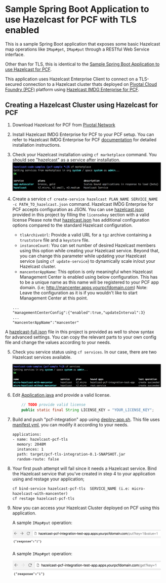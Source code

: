 # Sample Spring Boot Application to use Hazelcast for PCF with TLS enabled

This is a sample Spring Boot application that exposes some basic Hazelcast map operations like `IMap#get`, `IMap#put`
through a RESTful Web Service interface.

Other than for TLS, this is identical to the [Sample Spring Boot Application to use Hazelcast for PCF](../../hazelcast-integration/pcf-integration/README.md).

This application uses Hazelcast Enterprise Client to connect on a TLS-secured connection to a Hazelcast cluster thats deployed on 
[Pivotal Cloud Foundry (PCF)](https://pivotal.io/platform) platform using [Hazelcast IMDG Enterprise for PCF](https://network.pivotal.io/).

## Creating a Hazelcast Cluster using Hazelcast for PCF

1) Download Hazelcast for PCF from [Pivotal Network](https://network.pivotal.io/)

2) Install Hazelcast IMDG Enterprise for PCF to your PCF setup. You can refer to Hazelcast IMDG Enterprise for PCF [documentation](https://docs.pivotal.io/partners/hazelcast/) for detailed installation instructions.

3) Check your Hazelcast installation using `cf marketplace` command. You should see "hazelcast" as a service after installation.
    ![cf-marketplace](markdown/images/cf-marketplace.png)

4) Create a service `cf create-service hazelcast PLAN_NAME SERVICE_NAME -c PATH_TO_hazelcast.json` command. Hazelcast IMDG Enterprise for PCF accepts configuration as JSON. You can use 
    [hazelcast.json](hazelcast.json)  provided in this project by filling the `licensekey` section with a valid license
    Please note that [hazelcast.json](hazelcast.json) has additional configuration options compared to the standard Hazelcast configuration.
    - `tlsArchiveUrl`: Provide a valid URL for a `tgz` archive containing a `truststore` file and a `keystore` file.
    - `instanceCount`: You can set number of desired Hazelcast members using this option while creating your Hazelcast service. 
    Beyond that, you can change this parameter while updating your Hazelcast service (using `cf update-service`) to dynamically 
    scale in/out your Hazelcast cluster.
    - `mancenterAppName`: This option is only meaningful when Hazelcast Management Center is enabled using below configuration.
     This has to be a unique name as this name will be registered to your PCF app domain. (i.e; http://mancenter.apps.yourpcfdomain.com)
     Note: Leave the configuration as it is if you wouldn't like to start Management Center at this point.
    ```
    ...
    "managementCenterConfig":{"enabled":true,"updateInterval":3}
    ...
    "mancenterAppName":"mancenter"
    ```

  A [hazelcast-full.json](../../hazelcast-integration/pcf-integration/hazelcast-full.json) file in this project is provided as well to show syntax for advanced settings. You can copy the relevant parts to your own config file and change the values according to your needs.

5) Check you service status using `cf services`. In our case, there are two Hazelcast services available.

    ![cf-services](markdown/images/cf-services.png)

6) Edit [Application.java](src/main/java/com/hazelcast/pcf/integration/Application.java) and provide a valid license.

    ```java
        // TODO provide valid license
        public static final String LICENSE_KEY = "YOUR_LICENSE_KEY";
    ```

7) Build and push "pcf-integration" app using [deploy-app.sh](deploy-app.sh). This file uses [manifest.yml](manifest.yml),
you can modify it according to your needs.

    ```
    applications:
    - name: hazelcast-pcf-tls
      memory: 2048M
      instances: 1
      path: target/pcf-tls-integration-0.1-SNAPSHOT.jar
      random-route: false
    ```

8) Your first push attempt will fail since it needs a Hazelcast service. 
    Bind the Hazelcast service that you've created in step 4 to your application using and restage your application;
    ```
    cf bind-service hazelcast-pcf-tls  SERVICE_NAME (i.e: micro-hazelcast-with-mancenter)
    cf restage hazelcast-pcf-tls
    ```

9) Now you can access your Hazelcast Cluster deployed on PCF using this application.
  
    A sample `IMap#put` operation:
    
    ![put-operation](markdown/images/put-operation.png)
    
    A sample `IMap#get` operation:
    
    ![get-operation](markdown/images/get-operation.png)
  


